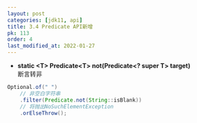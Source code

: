 ```yaml
---
layout: post
categories: [jdk11, api]
title: 3.4 Predicate API新增
pk: 113
order: 4
last_modified_at: 2022-01-27
---
```


- **static <T&gt; Predicate<T&gt; not(Predicate<? super T> target)**  
断言转非

```java
Optional.of(" ")
    // 非空白字符串
    .filter(Predicate.not(String::isBlank))
    // 将抛出NoSuchElementException
    .orElseThrow();
```
